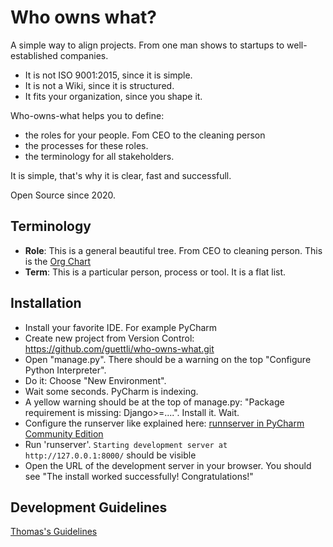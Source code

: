 # Who owns what?

A simple way to align projects. From one man shows to startups to well-established companies.

* It is not ISO 9001:2015, since it is simple.
* It is not a Wiki, since it is structured.
* It fits your organization, since you shape it.

Who-owns-what helps you to define:

* the roles for your people. Fom CEO to the cleaning person
* the processes for these roles.
* the terminology for all stakeholders.

It is simple, that's why it is clear, fast and successfull.

Open Source since 2020.

## Terminology

* **Role**: This is a general beautiful tree. From CEO to cleaning person. This is the [Org Chart](https://en.wikipedia.org/wiki/Organizational_chart)
* **Term**: This is a particular person, process or tool. It is a flat list.

## Installation
* Install your favorite IDE. For example PyCharm
* Create new project from Version Control: https://github.com/guettli/who-owns-what.git
* Open "manage.py". There should be a warning on the top "Configure Python Interpreter".
* Do it: Choose "New Environment".
* Wait some seconds. PyCharm is indexing.
* A yellow warning should be at the top of manage.py: "Package requirement is missing: Django>=....". Install it. Wait.
* Configure the runserver like explained here: [runnserver in PyCharm Community Edition](https://stackoverflow.com/questions/27269574/how-to-run-debug-server-for-django-project-in-pycharm-community-edition)
* Run 'runserver'. `Starting development server at http://127.0.0.1:8000/` should be visible
* Open the URL of the development server in your browser. You should see "The install worked successfully! Congratulations!"
 
## Development Guidelines

[Thomas's Guidelines](https://github.com/guettli/programming-guidelines)
